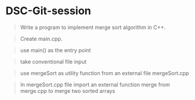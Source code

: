 # DSC-Git-session
> Write a program to implement merge sort algorithm in C++.

> Create main.cpp.

> use main() as the entry point

> take conventional file input

> use mergeSort as utility function from an external file mergeSort.cpp

> In mergeSort.cpp file import an external function merge from merge.cpp to merge two sorted arrays
